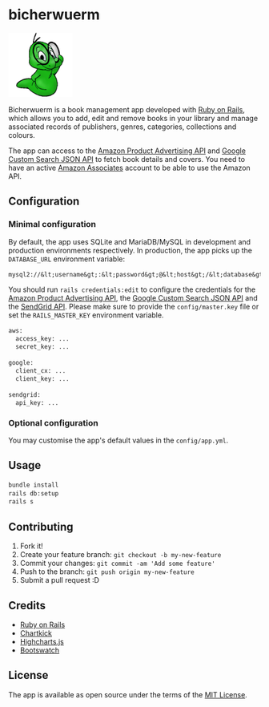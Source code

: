 # bicherwuerm

![Bicherwuerm](https://github.com/schopenhauer/bicherwuerm/raw/main/app/assets/images/bookworm.png)

Bicherwuerm is a book management app developed with [Ruby on Rails](http://rubyonrails.org), which allows you to add, edit and remove books in your library and manage associated records of publishers, genres, categories, collections and colours.

The app can access to the [Amazon Product Advertising API](https://github.com/hakanensari/vacuum) and [Google Custom Search JSON API](https://developers.google.com/custom-search/v1/overview) to fetch book details and covers. You need to have an active [Amazon Associates](https://affiliate-program.amazon.com) account to be able to use the Amazon API.

## Configuration

### Minimal configuration

By default, the app uses SQLite and MariaDB/MySQL in development and production environments respectively. In production, the app picks up the `DATABASE_URL` environment variable:

```
mysql2://&lt;username&gt;:&lt;password&gt;@&lt;host&gt;/&lt;database&gt;
```

You should run `rails credentials:edit` to configure the credentials for the [Amazon Product Advertising API](https://github.com/hakanensari/vacuum), the [Google Custom Search JSON API](https://developers.google.com/custom-search/v1/overview) and the [SendGrid API](https://sendgrid.com/docs/API_Reference/index.html). Please make sure to provide the `config/master.key` file or set the `RAILS_MASTER_KEY` environment variable.

```
aws:
  access_key: ...
  secret_key: ...

google:
  client_cx: ...
  client_key: ...

sendgrid:
  api_key: ...
```

### Optional configuration

You may customise the app's default values in the `config/app.yml`.

## Usage

```sh
bundle install
rails db:setup
rails s
```

## Contributing

1. Fork it!
2. Create your feature branch: `git checkout -b my-new-feature`
3. Commit your changes: `git commit -am 'Add some feature'`
4. Push to the branch: `git push origin my-new-feature`
5. Submit a pull request :D

## Credits

- [Ruby on Rails](https://rubyonrails.org)
- [Chartkick](https://chartkick.com)
- [Highcharts.js](https://github.com/highcharts/highcharts)
- [Bootswatch](https://bootswatch.com)

## License

The app is available as open source under the terms of the [MIT License](http://opensource.org/licenses/MIT).
